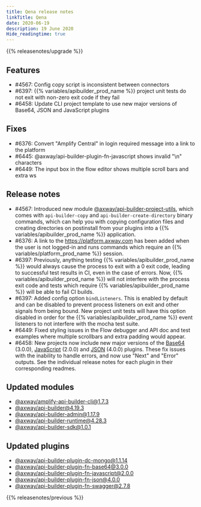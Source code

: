 ```yaml
---
title: Qena release notes
linkTitle: Qena
date: 2020-06-19
description: 19 June 2020
Hide_readingtime: true
---
```


{{% releasenotes/upgrade %}}

## Features

* #4567: Config copy script is inconsistent between connectors
* #6397: {{% variables/apibuilder_prod_name %}} project unit tests do not exit with non-zero exit code if they fail
* #6458: Update CLI project template to use new major versions of Base64, JSON and JavaScript plugins

## Fixes

* #6376: Convert "Amplify Central" in login required message into a link to the platform
* #6445: @axway/api-builder-plugin-fn-javascript shows invalid "\\n" characters
* #6449: The input box in the flow editor shows multiple scroll bars and extra ws

## Release notes

* #4567: Introduced new module [@axway/api-builder-project-utils](https://www.npmjs.com/package/@axway/api-builder-project-utils), which comes with `api-builder-copy` and `api-builder-create-directory` binary commands, which can help you with copying configuration files and creating directories on postinstall from your plugins into a {{% variables/apibuilder_prod_name %}} application.
* #6376: A link to the https://platform.axway.com has been added when the user is not logged-in and runs commands which require an {{% variables/platform_prod_name %}} session.
* #6397: Previously, anything testing {{% variables/apibuilder_prod_name %}} would always cause the process to exit with a 0 exit code, leading to successful test results in CI, even in the case of errors. Now, {{% variables/apibuilder_prod_name %}} will not interfere with the process exit code and tests which require {{% variables/apibuilder_prod_name %}} will be able to fail CI builds.
* #6397: Added config option `bindListeners`. This is enabled by default and can be disabled to prevent process listeners on exit and other signals from being bound. New project unit tests will have this option disabled in order for the {{% variables/apibuilder_prod_name %}} event listeners to not interfere with the mocha test suite.
* #6449: Fixed styling issues in the Flow debugger and API doc and test examples where multiple scrollbars and extra padding would appear.
* #6458: New projects now include new major versions of the [Base64](https://www.npmjs.com/package/@axway/api-builder-plugin-fn-base64) (3.0.0), [JavaScript](https://www.npmjs.com/package/@axway/api-builder-plugin-fn-javascript) (2.0.0) and [JSON](https://www.npmjs.com/package/@axway/api-builder-plugin-fn-json) (4.0.0) plugins. These fix issues with the inability to handle errors, and now use "Next" and "Error" outputs. See the individual release notes for each plugin in their corresponding readmes.

## Updated modules

* [@axway/amplify-api-builder-cli@1.7.3](https://www.npmjs.com/package/@axway/amplify-api-builder-cli/v/1.7.3)
* [@axway/api-builder@4.19.3](https://www.npmjs.com/package/@axway/api-builder/v/4.19.3)
* [@axway/api-builder-admin@1.17.9](https://www.npmjs.com/package/@axway/api-builder-admin/v/1.17.9)
* [@axway/api-builder-runtime@4.28.3](https://www.npmjs.com/package/@axway/api-builder-runtime/v/4.28.3)
* [@axway/api-builder-sdk@1.0.1](https://www.npmjs.com/package/@axway/api-builder-sdk/v/1.0.1)

## Updated plugins

* [@axway/api-builder-plugin-dc-mongo@1.1.14](https://www.npmjs.com/package/@axway/api-builder-plugin-dc-mongo/v/1.1.14)
* [@axway/api-builder-plugin-fn-base64@3.0.0](https://www.npmjs.com/package/@axway/api-builder-plugin-fn-base64/v/3.0.0)
* [@axway/api-builder-plugin-fn-javascript@2.0.0](https://www.npmjs.com/package/@axway/api-builder-plugin-fn-javascript/v/2.0.0)
* [@axway/api-builder-plugin-fn-json@4.0.0](https://www.npmjs.com/package/@axway/api-builder-plugin-fn-json/v/4.0.0)
* [@axway/api-builder-plugin-fn-swagger@2.7.8](https://www.npmjs.com/package/@axway/api-builder-plugin-fn-swagger/v/2.7.8)

{{% releasenotes/previous %}}

